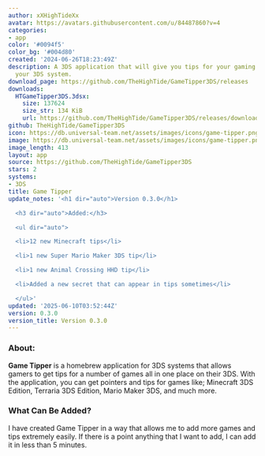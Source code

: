 ```yaml
---
author: xXHighTideXx
avatar: https://avatars.githubusercontent.com/u/84487860?v=4
categories:
- app
color: '#0094f5'
color_bg: '#004d80'
created: '2024-06-26T18:23:49Z'
description: A 3DS application that will give you tips for your gaming journey on
  your 3DS system.
download_page: https://github.com/TheHighTide/GameTipper3DS/releases
downloads:
  HTGameTipper3DS.3dsx:
    size: 137624
    size_str: 134 KiB
    url: https://github.com/TheHighTide/GameTipper3DS/releases/download/0.3.0/HTGameTipper3DS.3dsx
github: TheHighTide/GameTipper3DS
icon: https://db.universal-team.net/assets/images/icons/game-tipper.png
image: https://db.universal-team.net/assets/images/icons/game-tipper.png
image_length: 413
layout: app
source: https://github.com/TheHighTide/GameTipper3DS
stars: 2
systems:
- 3DS
title: Game Tipper
update_notes: '<h1 dir="auto">Version 0.3.0</h1>

  <h3 dir="auto">Added:</h3>

  <ul dir="auto">

  <li>12 new Minecraft tips</li>

  <li>1 new Super Mario Maker 3DS tip</li>

  <li>1 new Animal Crossing HHD tip</li>

  <li>Added a new secret that can appear in tips sometimes</li>

  </ul>'
updated: '2025-06-10T03:52:44Z'
version: 0.3.0
version_title: Version 0.3.0
---
```

### About:
**Game Tipper** is a homebrew application for 3DS systems that allows gamers to get tips for a number of games all in one place on their 3DS. With the application, you can get pointers and tips for games like; Minecraft 3DS Edition, Terraria 3DS Edition, Mario Maker 3DS, and much more.

### What Can Be Added?
I have created Game Tipper in a way that allows me to add more games and tips extremely easily. If there is a point anything that I want to add, I can add it in less than 5 minutes.